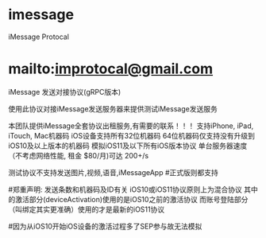 # imessage
iMessage Protocal

# mailto:improtocal@gmail.com

iMessage 发送对接协议(gRPC版本)

使用此协议对接iMessage发送服务器来提供测试iMessage发送服务

本团队提供iMessage全套协议出租服务,有需要的联系！！！
支持iPhone, iPad, iTouch, Mac机器码
iOS设备支持所有32位机器码
64位机器码仅支持没有升级到iOS10及以上版本的机器码
模拟iOS11及以下所有iOS版本协议
单台服务器速度（不考虑网络性能, 租金 $80/月)可达 200+/s

测试协议不支持发送图片,视频,语音,iMessageApp
#正式版则都支持

#郑重声明:
发送条数和机器码及ID有关
iOS10或iOS11协议原则上为混合协议
其中的激活部分(deviceActivation)使用的是iOS10之前的激活协议
而账号登陆部分（叫绑定其实更准确）使用的才是最新的iOS11协议

#因为从iOS10开始iOS设备的激活过程多了SEP参与故无法模拟
